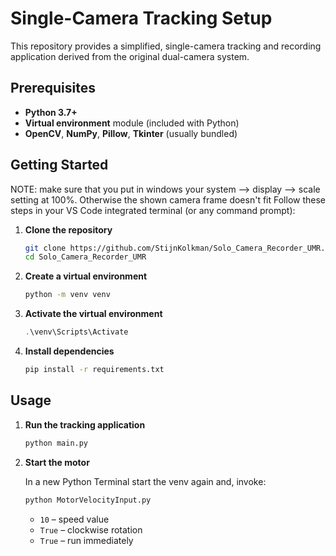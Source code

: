# Single-Camera Tracking Setup

This repository provides a simplified, single-camera tracking and recording application derived from the original dual-camera system.

## Prerequisites

- **Python 3.7+**
- **Virtual environment** module (included with Python)
- **OpenCV**, **NumPy**, **Pillow**, **Tkinter** (usually bundled)

## Getting Started
NOTE: make sure that you put in windows your system --> display --> scale setting at 100%. Otherwise the shown camera frame doesn't fit
Follow these steps in your VS Code integrated terminal (or any command prompt):

1. **Clone the repository**
   
   ```bash
   git clone https://github.com/StijnKolkman/Solo_Camera_Recorder_UMR.git
   cd Solo_Camera_Recorder_UMR
   ```

2. **Create a virtual environment**

   ```bash
   python -m venv venv
   ```

3. **Activate the virtual environment**
     ```powershell
     .\venv\Scripts\Activate
     ```

4. **Install dependencies**

   ```bash
   pip install -r requirements.txt
   ```

## Usage

1. **Run the tracking application**

   ```bash
   python main.py
   ```

2. **Start the motor**

   In a new Python Terminal start the venv again and, invoke:
   ```python
   python MotorVelocityInput.py
   ```
   - `10` – speed value
   - `True` – clockwise rotation
   - `True` – run immediately

